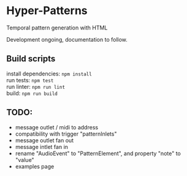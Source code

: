 # Hyper-Patterns
Temporal pattern generation with HTML

Development ongoing, documentation to follow.

## Build scripts
install dependencies: `npm install`  
run tests: `npm test`  
run linter: `npm run lint`  
build: `npm run build`  

## TODO:
- message outlet / midi to address
- compatibility with trigger "patternInlets"
- message outlet fan out
- message intlet fan in
- rename "AudioEvent" to "PatternElement", and property "note" to "value"
- examples page
